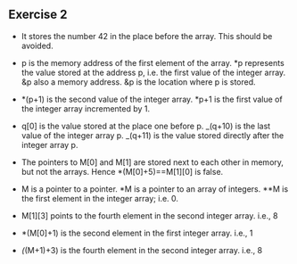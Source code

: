 ## Exercise 2

- It stores the number 42 in the place before the array. This should be avoided.
- p is the memory address of the first element of the array. \*p represents the value stored at the address p, i.e. the first value of the integer array. &p also a memory address. &p is the location where p is stored.
- *(p+1) is the second value of the integer array. *p+1 is the first value of the integer array incremented by 1.
- q[0] is the value stored at the place one before p. _(q+10) is the last value of the integer array p. _(q+11) is the value stored directly after the integer array p.
- The pointers to M[0] and M[1] are stored next to each other in memory, but not the arrays. Hence \*(M[0]+5)==M[1][0] is false.

- M is a pointer to a pointer. \*M is a pointer to an array of integers. \*\*M is the first element in the integer array; i.e. 0.
- M[1][3] points to the fourth element in the second integer array. i.e., 8
- \*(M[0]+1) is the second element in the first integer array. i.e., 1
- _(_(M+1)+3) is the fourth element in the second integer array. i.e., 8
